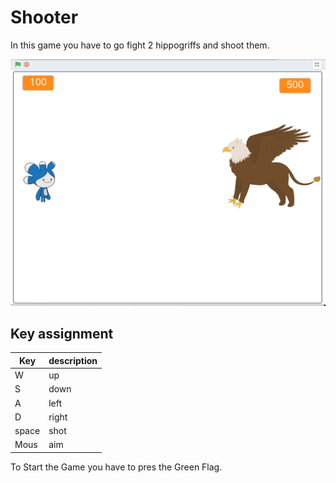 # Shooter

In this game you have to go fight 2 hippogriffs and shoot them.

![](preview.png)

## Key assignment

| Key | description |
| --- | --- |
| W | up
| S | down
| A | left
| D | right
| space | shot
| Mous | aim

To Start the Game you have to pres the Green Flag.
